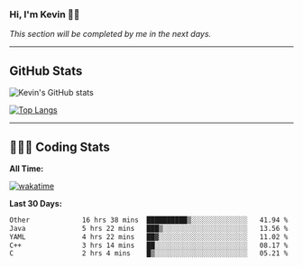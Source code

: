 ### Hi, I'm Kevin 👋🏻

_This section will be completed by me in the next days._


--- 
## GitHub Stats
![Kevin's GitHub stats](https://github-readme-stats.vercel.app/api?username=kevin-kraus&show_icons=true&theme=dark)

[![Top Langs](https://github-readme-stats.vercel.app/api/top-langs/?username=kevin-kraus&layout=compact&theme=dark)]()

---
## 🧑🏻‍💻 Coding Stats

**All Time:**

[![wakatime](https://wakatime.com/badge/user/2ee1869b-72a2-4c21-b5f7-e95432f5a1cf.svg?style=flat)](https://wakatime.com/@2ee1869b-72a2-4c21-b5f7-e95432f5a1cf)

**Last 30 Days:**

<!--START_SECTION:waka-->

```txt
Other             16 hrs 38 mins  ██████████▒░░░░░░░░░░░░░░   41.94 %
Java              5 hrs 22 mins   ███▒░░░░░░░░░░░░░░░░░░░░░   13.56 %
YAML              4 hrs 22 mins   ██▓░░░░░░░░░░░░░░░░░░░░░░   11.02 %
C++               3 hrs 14 mins   ██░░░░░░░░░░░░░░░░░░░░░░░   08.17 %
C                 2 hrs 4 mins    █▒░░░░░░░░░░░░░░░░░░░░░░░   05.21 %
```

<!--END_SECTION:waka-->
